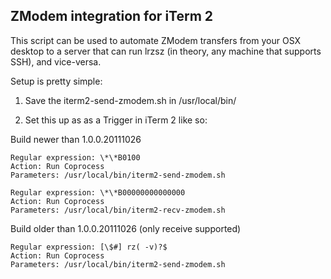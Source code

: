 ZModem integration for iTerm 2
------------------------------

This script can be used to automate ZModem transfers from your OSX desktop to a server that can run lrzsz (in theory, any machine 
that supports SSH), and vice-versa.

Setup is pretty simple:

1) Save the iterm2-send-zmodem.sh in /usr/local/bin/

2) Set this up as as a Trigger in iTerm 2 like so:

Build newer than 1.0.0.20111026

    Regular expression: \*\*B0100
    Action: Run Coprocess
    Parameters: /usr/local/bin/iterm2-send-zmodem.sh

    Regular expression: \*\*B00000000000000
    Action: Run Coprocess
    Parameters: /usr/local/bin/iterm2-recv-zmodem.sh

Build older than 1.0.0.20111026 (only receive supported)

    Regular expression: [\$#] rz( -v)?$
    Action: Run Coprocess
    Parameters: /usr/local/bin/iterm2-send-zmodem.sh

